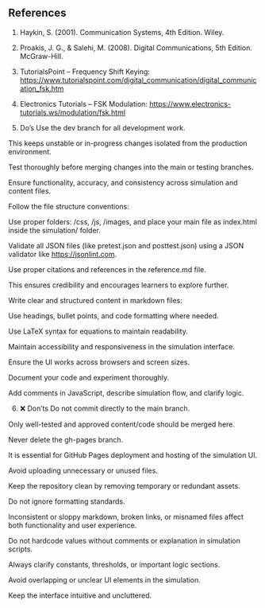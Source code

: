 ## References

1. Haykin, S. (2001). Communication Systems, 4th Edition. Wiley.
2. Proakis, J. G., & Salehi, M. (2008). Digital Communications, 5th Edition. McGraw-Hill.
3. TutorialsPoint – Frequency Shift Keying: https://www.tutorialspoint.com/digital_communication/digital_communication_fsk.htm
4. Electronics Tutorials – FSK Modulation: https://www.electronics-tutorials.ws/modulation/fsk.html

5. Do’s
Use the dev branch for all development work.

This keeps unstable or in-progress changes isolated from the production environment.

Test thoroughly before merging changes into the main or testing branches.

Ensure functionality, accuracy, and consistency across simulation and content files.

Follow the file structure conventions:

Use proper folders: /css, /js, /images, and place your main file as index.html inside the simulation/ folder.

Validate all JSON files (like pretest.json and posttest.json) using a JSON validator like https://jsonlint.com.

Use proper citations and references in the reference.md file.

This ensures credibility and encourages learners to explore further.

Write clear and structured content in markdown files:

Use headings, bullet points, and code formatting where needed.

Use LaTeX syntax for equations to maintain readability.

Maintain accessibility and responsiveness in the simulation interface.

Ensure the UI works across browsers and screen sizes.

Document your code and experiment thoroughly.

Add comments in JavaScript, describe simulation flow, and clarify logic.


6. ❌ Don’ts
Do not commit directly to the main branch.

Only well-tested and approved content/code should be merged here.

Never delete the gh-pages branch.

It is essential for GitHub Pages deployment and hosting of the simulation UI.

Avoid uploading unnecessary or unused files.

Keep the repository clean by removing temporary or redundant assets.

Do not ignore formatting standards.

Inconsistent or sloppy markdown, broken links, or misnamed files affect both functionality and user experience.

Do not hardcode values without comments or explanation in simulation scripts.

Always clarify constants, thresholds, or important logic sections.

Avoid overlapping or unclear UI elements in the simulation.

Keep the interface intuitive and uncluttered.


